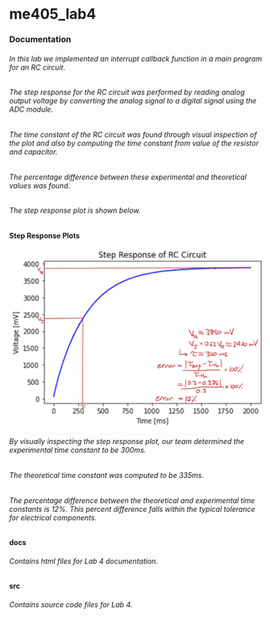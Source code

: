 # me405_lab4

### Documentation
###### In this lab we implemented an interrupt callback function in a main program for an RC circuit. 
###### The step response for the RC circuit was performed by reading analog output voltage by converting the analog signal to a digital signal using the ADC module.
###### The time constant of the RC circuit was found through visual inspection of the plot and also by computing the time constant from value of the resistor and capacitor.
###### The percentage difference between these experimental and theoretical values was found. 
###### The step response plot is shown below.

#### Step Response Plots
![Step Response of an RC Circuit](Images/RC_Step_Response.png)
###### By visually inspecting the step response plot, our team determined the experimental time constant to be 300ms. 
###### The theoretical time constant was computed to be 335ms. 
###### The percentage difference between the theoretical and experimental time constants is 12%. This percent difference falls within the typical tolerance for electrical components.


#### docs
###### Contains html files for Lab 4 documentation. 

#### src
###### Contains source code files for Lab 4. 
